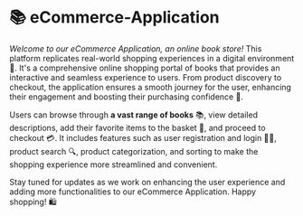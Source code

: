 # :books: eCommerce-Application

_Welcome to our eCommerce Application, an online book store!_ This platform replicates real-world shopping experiences in a digital environment 🏪. It's a comprehensive online shopping portal of books that provides an interactive and seamless experience to users. From product discovery to checkout, the application ensures a smooth journey for the user, enhancing their engagement and boosting their purchasing confidence 🚀.

Users can browse through **a vast range of books** 📚, view detailed descriptions, add their favorite items to the basket 🛒, and proceed to checkout 💳. It includes features such as user registration and login 📝🔐, product search 🔍, product categorization, and sorting to make the shopping experience more streamlined and convenient.

Stay tuned for updates as we work on enhancing the user experience and adding more functionalities to our eCommerce Application. Happy shopping! 🛍️
